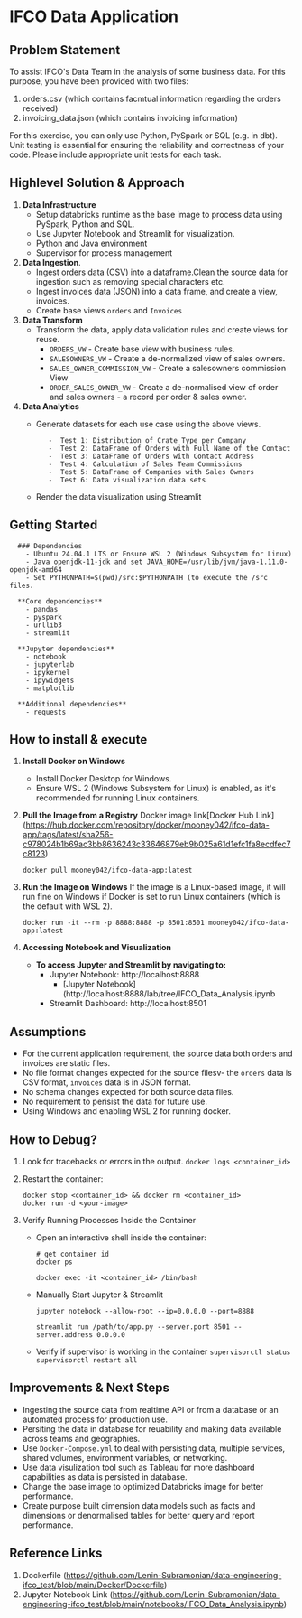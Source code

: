 
# IFCO Data Application
## Problem Statement

  To assist IFCO's Data Team in the analysis of some business data. For this purpose, you have been provided with two files:
  1. orders.csv (which contains facmtual information regarding the orders received)
  2. invoicing_data.json (which contains invoicing information)
    
  For this exercise, you can only use Python, PySpark or SQL (e.g. in dbt). Unit testing is essential for ensuring the reliability and correctness of your code. 
  Please include appropriate unit tests for each task.

## Highlevel Solution & Approach
  1. **Data Infrastructure**
        - Setup databricks runtime as the base image to process data using PySpark, Python and SQL.
        - Use Jupyter Notebook and Streamlit for visualization.
        - Python and Java environment
        - Supervisor for process management
  2. **Data Ingestion**.
     -  Ingest orders data (CSV) into a dataframe.Clean the source data for ingestion such as removing special characters etc. 
     -  Ingest invoices data (JSON) into a data frame, and create a view, invoices.
     -  Create base views `orders` and `Invoices`
  3. **Data Transform**
     - Transform the data, apply data validation rules and create views for reuse.  
       - `ORDERS_VW` - Create base view with business rules. 
       - `SALESOWNERS_VW` - Create a de-normalized view of sales owners.
       - `SALES_OWNER_COMMISSION_VW` - Create a salesowners commission View
       - `ORDER_SALES_OWNER_VW` - Create a de-normalised view of order and sales owners - a record per order & sales owner.
  5. **Data Analytics**
     - Generate datasets for each use case using the above views.
    
              -  Test 1: Distribution of Crate Type per Company
              -  Test 2: DataFrame of Orders with Full Name of the Contact
              -  Test 3: DataFrame of Orders with Contact Address
              -  Test 4: Calculation of Sales Team Commissions
              -  Test 5: DataFrame of Companies with Sales Owners
              -  Test 6: Data visualization data sets
      - Render the data visualization using Streamlit

  ## Getting Started
  
      ### Dependencies
        - Ubuntu 24.04.1 LTS or Ensure WSL 2 (Windows Subsystem for Linux)
        - Java openjdk-11-jdk and set JAVA_HOME=/usr/lib/jvm/java-1.11.0-openjdk-amd64
        - Set PYTHONPATH=$(pwd)/src:$PYTHONPATH (to execute the /src files. 
      
      **Core dependencies**
        - pandas
        - pyspark
        - urllib3
        - streamlit
          
      **Jupyter dependencies**
        - notebook
        - jupyterlab
        - ipykernel
        - ipywidgets
        - matplotlib
      
      **Additional dependencies**
        - requests

  ## How to install & execute
  
  1. **Install Docker on Windows**
       - Install Docker Desktop for Windows.
       - Ensure WSL 2 (Windows Subsystem for Linux) is enabled, as it's recommended for running Linux containers.
  3. **Pull the Image from a Registry**
      Docker image link[Docker Hub Link] (https://hub.docker.com/repository/docker/mooney042/ifco-data-app/tags/latest/sha256-c978024b1b69ac3bb8636243c33646879eb9b025a61d1efc1fa8ecdfec7c8123)
     
      ```
      docker pull mooney042/ifco-data-app:latest
      ```
  5. **Run the Image on Windows**
      If the image is a Linux-based image, it will run fine on Windows if Docker is set to run Linux containers (which is the default with WSL 2).
      ```
      docker run -it --rm -p 8888:8888 -p 8501:8501 mooney042/ifco-data-app:latest
      ```
   6. **Accessing Notebook and Visualization**
        - **To access Jupyter and Streamlit by navigating to:**
            - Jupyter Notebook: http://localhost:8888
                - [Jupyter Notebook] (http://localhost:8888/lab/tree/IFCO_Data_Analysis.ipynb
            - Streamlit Dashboard: http://localhost:8501

## Assumptions
  - For the current application requirement, the source data both orders and invoices are static files.
  - No file format changes expected for the source filesv- the `orders` data is CSV format, `invoices` data is in JSON format.
  - No schema changes expected for both source data files.
  - No requirement to perisist the data for future use. 
  - Using Windows and enabling WSL 2 for running docker.

## How to Debug?
  1. Look for tracebacks or errors in the output. 
       ``` docker logs <container_id> ```

  2. Restart the container:

      ```
      docker stop <container_id> && docker rm <container_id>
      docker run -d <your-image>
      ```
  3. Verify Running Processes Inside the Container

      - Open an interactive shell inside the container:
          ```
          # get container id
          docker ps
          ```
          ```
          docker exec -it <container_id> /bin/bash
          ```
      - Manually Start Jupyter & Streamlit

          ```
          jupyter notebook --allow-root --ip=0.0.0.0 --port=8888
          ```
          ```
          streamlit run /path/to/app.py --server.port 8501 --server.address 0.0.0.0
          ```
     - Verify if supervisor is working in the container
           ```
           supervisorctl status
           supervisorctl restart all
            ```
## Improvements & Next Steps
  
  -  Ingesting the source data from realtime API or from a database or an automated process for production use.
  -  Persiting the data in database for reuability and making data available across teams and geographies.
  -  Use `Docker-Compose.yml` to deal with persisting data, multiple services, shared volumes, environment variables, or networking.
  -  Use data visulization tool such as Tableau for more dashboard capabilities as data is persisted in database.
  -  Change the base image to optimized Databricks image for better performance.
  -  Create purpose built dimension data models such as facts and dimensions or denormalised tables for better query and report performance.

## Reference Links

  1. Dockerfile (https://github.com/Lenin-Subramonian/data-engineering-ifco_test/blob/main/Docker/Dockerfile)
  2. Jupyter Notebook Link (https://github.com/Lenin-Subramonian/data-engineering-ifco_test/blob/main/notebooks/IFCO_Data_Analysis.ipynb)








